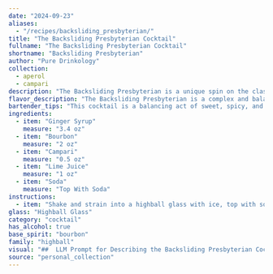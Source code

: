 ```yaml
---
date: "2024-09-23"
aliases:
  - "/recipes/backsliding_presbyterian/"
title: "The Backsliding Presbyterian Cocktail"
fullname: "The Backsliding Presbyterian Cocktail"
shortname: "Backsliding Presbyterian"
author: "Pure Drinkology"
collection:
  - aperol
  - campari
description: "The Backsliding Presbyterian is a unique spin on the classic Highball family, combining the spirit-forward backbone of a Whiskey Sour with the refreshing fizz of a traditional Highball. Its origin is likely a modern invention, drawing inspiration from the contrasting flavors of Bourbon, Campari, and Ginger. "
flavor_description: "The Backsliding Presbyterian is a complex and balanced cocktail. The ginger syrup provides a vibrant, spicy kick, while the bourbon offers warmth and depth. Campari adds a bittersweet note, perfectly complemented by the tart lime juice. The soda creates a refreshing effervescence, pulling all the flavors together for a lively and invigorating experience. "
bartender_tips: "This cocktail is a balancing act of sweet, spicy, and bitter. Ensure your ginger syrup is fresh and potent. Use a good quality bourbon for a smooth base. When mixing, shake vigorously with ice to chill thoroughly. Finish with a generous splash of soda to brighten the flavors and create a refreshing fizz. "
ingredients:
  - item: "Ginger Syrup"
    measure: "3.4 oz"
  - item: "Bourbon"
    measure: "2 oz"
  - item: "Campari"
    measure: "0.5 oz"
  - item: "Lime Juice"
    measure: "1 oz"
  - item: "Soda"
    measure: "Top With Soda"
instructions:
  - item: "Shake and strain into a highball glass with ice, top with soda."
glass: "Highball Glass"
category: "cocktail"
has_alcohol: true
base_spirit: "bourbon"
family: "highball"
visual: "##  LLM Prompt for Describing the Backsliding Presbyterian Cocktail:Imagine a **glass filled with a vibrant, layered concoction**.  The **bottom layer is a deep, ruby red** reminiscent of a **ripe pomegranate**. This is the **Campari**, its bitterness balanced by the **bright yellow-green of the lime juice** forming the **second layer**. Above, the **amber hue of the Bourbon** gently mingles with the **pale golden ginger syrup**, creating a **striking contrast** in the middle section. Finally, the **top is crowned with a shimmering, effervescent layer of soda**, adding a **playful, bubbly touch** to the overall composition.  **Describe the visual appeal of this cocktail**, focusing on the **colors, layering, and textural elements**, highlighting how they contribute to its overall attractiveness. "
source: "personal_collection"
---
```


